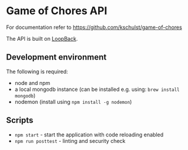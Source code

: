 # Game of Chores API

For documentation refer to https://github.com/kschulst/game-of-chores

The API is built on [LoopBack](http://loopback.io).


## Development environment
The following is required:
* node and npm
* a local mongodb instance (can be installed e.g. using: `brew install mongodb`)
* nodemon (install using `npm install -g nodemon`)

## Scripts
* `npm start` - start the application with code reloading enabled
* `npm run posttest` - linting and security check
